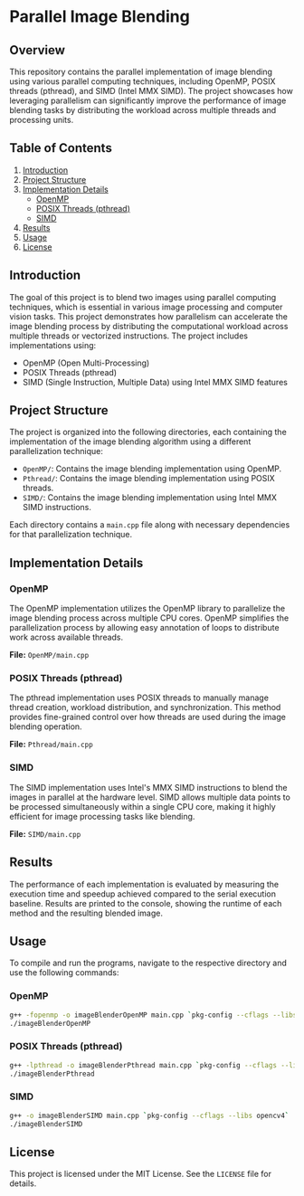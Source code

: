 
# Parallel Image Blending

## Overview

This repository contains the parallel implementation of image blending using various parallel computing techniques, including OpenMP, POSIX threads (pthread), and SIMD (Intel MMX SIMD). The project showcases how leveraging parallelism can significantly improve the performance of image blending tasks by distributing the workload across multiple threads and processing units.

## Table of Contents

1. [Introduction](#introduction)
2. [Project Structure](#project-structure)
3. [Implementation Details](#implementation-details)
   - [OpenMP](#openmp)
   - [POSIX Threads (pthread)](#posix-threads-pthread)
   - [SIMD](#simd)
4. [Results](#results)
5. [Usage](#usage)
6. [License](#license)

## Introduction

The goal of this project is to blend two images using parallel computing techniques, which is essential in various image processing and computer vision tasks. This project demonstrates how parallelism can accelerate the image blending process by distributing the computational workload across multiple threads or vectorized instructions. The project includes implementations using:

- OpenMP (Open Multi-Processing)
- POSIX Threads (pthread)
- SIMD (Single Instruction, Multiple Data) using Intel MMX SIMD features

## Project Structure

The project is organized into the following directories, each containing the implementation of the image blending algorithm using a different parallelization technique:

- `OpenMP/`: Contains the image blending implementation using OpenMP.
- `Pthread/`: Contains the image blending implementation using POSIX threads.
- `SIMD/`: Contains the image blending implementation using Intel MMX SIMD instructions.

Each directory contains a `main.cpp` file along with necessary dependencies for that parallelization technique.

## Implementation Details

### OpenMP

The OpenMP implementation utilizes the OpenMP library to parallelize the image blending process across multiple CPU cores. OpenMP simplifies the parallelization process by allowing easy annotation of loops to distribute work across available threads.

**File:** `OpenMP/main.cpp`

### POSIX Threads (pthread)

The pthread implementation uses POSIX threads to manually manage thread creation, workload distribution, and synchronization. This method provides fine-grained control over how threads are used during the image blending operation.

**File:** `Pthread/main.cpp`

### SIMD

The SIMD implementation uses Intel's MMX SIMD instructions to blend the images in parallel at the hardware level. SIMD allows multiple data points to be processed simultaneously within a single CPU core, making it highly efficient for image processing tasks like blending.

**File:** `SIMD/main.cpp`

## Results

The performance of each implementation is evaluated by measuring the execution time and speedup achieved compared to the serial execution baseline. Results are printed to the console, showing the runtime of each method and the resulting blended image.

## Usage

To compile and run the programs, navigate to the respective directory and use the following commands:

### OpenMP

```sh
g++ -fopenmp -o imageBlenderOpenMP main.cpp `pkg-config --cflags --libs opencv4`
./imageBlenderOpenMP
```

### POSIX Threads (pthread)

```sh
g++ -lpthread -o imageBlenderPthread main.cpp `pkg-config --cflags --libs opencv4`
./imageBlenderPthread
```

### SIMD

```sh
g++ -o imageBlenderSIMD main.cpp `pkg-config --cflags --libs opencv4`
./imageBlenderSIMD
```

## License

This project is licensed under the MIT License. See the `LICENSE` file for details.
